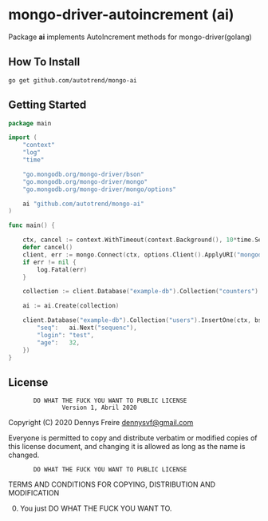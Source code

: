 # mongo-driver-autoincrement (ai)
Package **ai** implements AutoIncrement methods for mongo-driver(golang) 

## How To Install

```
go get github.com/autotrend/mongo-ai
```

## Getting Started

```go
package main

import (
	"context"
	"log"
	"time"

	"go.mongodb.org/mongo-driver/bson"
	"go.mongodb.org/mongo-driver/mongo"
	"go.mongodb.org/mongo-driver/mongo/options"

	ai "github.com/autotrend/mongo-ai"
)

func main() {

	ctx, cancel := context.WithTimeout(context.Background(), 10*time.Second)
	defer cancel()
	client, err := mongo.Connect(ctx, options.Client().ApplyURI("mongodb://localhost:27017"))
	if err != nil {
		log.Fatal(err)
	}

	collection := client.Database("example-db").Collection("counters")

	ai := ai.Create(collection)

	client.Database("example-db").Collection("users").InsertOne(ctx, bson.M{
		"seq":   ai.Next("sequenc"),
		"login": "test",
		"age":   32,
	})
}

```

## License
           DO WHAT THE FUCK YOU WANT TO PUBLIC LICENSE
                   Version 1, Abril 2020

Copyright (C) 2020 Dennys Freire <dennysvf@gmail.com>

Everyone is permitted to copy and distribute verbatim or modified
copies of this license document, and changing it is allowed as long
as the name is changed.

           DO WHAT THE FUCK YOU WANT TO PUBLIC LICENSE
  TERMS AND CONDITIONS FOR COPYING, DISTRIBUTION AND MODIFICATION

 0. You just DO WHAT THE FUCK YOU WANT TO.
